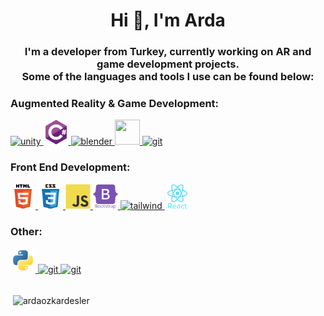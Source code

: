 <h1 align="center">Hi 👋, I'm Arda</h1>
<h3 align="center">I'm a developer from Turkey, currently working on AR and game development projects. <br>Some of the languages and tools I use can be found below:</h3>
<h3 align="left">Augmented Reality & Game Development:</h3>
<a href="https://unity.com/" target="_blank"> <img src="https://www.vectorlogo.zone/logos/unity3d/unity3d-icon.svg" alt="unity" width="40" height="40"/> </a>
<a href="https://www.w3schools.com/cs/" target="_blank"> <img src="https://raw.githubusercontent.com/devicons/devicon/master/icons/csharp/csharp-original.svg" alt="csharp" width="40" height="40"/> </a>
<a href="https://www.blender.org/" target="_blank"> <img src="https://upload.wikimedia.org/wikipedia/commons/0/0c/Blender_logo_no_text.svg" alt="blender" width="40" height="40"/> </a> <a href="https://developer.vuforia.com//" target="_blank"> <img src="https://pbs.twimg.com/profile_images/1400488926545072129/Lqwy8wIj_400x400.jpg" width="40" height="40"/> </a><a href="#" target="_blank"> <img src="https://encrypted-tbn0.gstatic.com/images?q=tbn:ANd9GcQB_iYtMREynSW9xFFGeiYBcbPrd6LOjQAOjexLGfoZWHQMS_C6KCuuPgirmnUnSWDhMVw&usqp=CAU" alt="git" width="40" height="40"/>  </a>
<h3 align="left">Front End Development:</h3>
</a> <a href="https://www.w3.org/html/" target="_blank"> <img src="https://raw.githubusercontent.com/devicons/devicon/master/icons/html5/html5-original-wordmark.svg" alt="html5" width="40" height="40"/> <a href="https://www.w3schools.com/css/" target="_blank"> <img src="https://raw.githubusercontent.com/devicons/devicon/master/icons/css3/css3-original-wordmark.svg" alt="css3" width="40" height="40"/> <a href="https://developer.mozilla.org/en-US/docs/Web/JavaScript" target="_blank"> <img src="https://raw.githubusercontent.com/devicons/devicon/master/icons/javascript/javascript-original.svg" alt="javascript" width="40" height="40"/><a href="https://getbootstrap.com" target="_blank"> <img src="https://raw.githubusercontent.com/devicons/devicon/master/icons/bootstrap/bootstrap-plain-wordmark.svg" alt="bootstrap" width="40" height="40"/> <a href="https://tailwindcss.com/" target="_blank"> <img src="https://www.vectorlogo.zone/logos/tailwindcss/tailwindcss-icon.svg" alt="tailwind" width="40" height="40"/> </a> <a href="https://reactjs.org/" target="_blank"> <img src="https://raw.githubusercontent.com/devicons/devicon/master/icons/react/react-original-wordmark.svg" alt="react" width="40" height="40"/> </a>
<h3 align="left">Other:</h3>
<a href="https://www.python.org" target="_blank"> <img src="https://raw.githubusercontent.com/devicons/devicon/master/icons/python/python-original.svg" alt="python" width="40" height="40"/> </a>  </a> <a href="https://git-scm.com/" target="_blank"> <img src="https://www.vectorlogo.zone/logos/git-scm/git-scm-icon.svg" alt="git" width="40" height="40"/> </a> <a href="https://trello.com" target="_blank"> <img src="https://pbs.twimg.com/profile_images/1361722806694785027/UY7DlO0a.png" alt="git" width="40" height="40"/>  </a>
  <br><br>
<p>&nbsp;<img align="center" src="https://github-readme-stats.vercel.app/api?username=ardaozkardesler&show_icons=true&locale=en" alt="ardaozkardesler" /></p>

  
